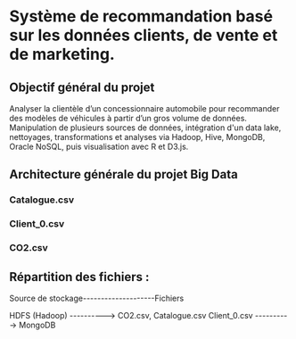 # Système de recommandation basé sur les données clients, de vente et de marketing.

## Objectif général du projet

Analyser la clientèle d’un concessionnaire automobile pour recommander des modèles de véhicules à partir d’un gros volume de données. Manipulation de plusieurs sources de données, intégration d'un data lake, nettoyages, transformations et analyses via Hadoop, Hive, MongoDB, Oracle NoSQL, puis visualisation avec R et D3.js.


## Architecture générale du projet Big Data

  ### Catalogue.csv
  ### Client_0.csv
 ### CO2.csv

## Répartition des fichiers :

Source de stockage--------------------Fichiers

HDFS (Hadoop)	         ---------->   CO2.csv, Catalogue.csv
Client_0.csv           ---------->   MongoDB	
